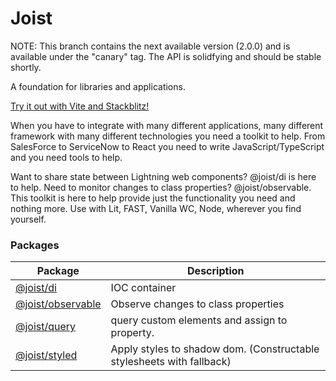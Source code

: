 # Joist

NOTE: This branch contains the next available version (2.0.0) and is available under the "canary" tag. The API is solidfying and should be stable shortly.

A foundation for libraries and applications.

[Try it out with Vite and Stackblitz!](https://stackblitz.com/github/joist-framework/starter-app-vite/tree/main)

When you have to integrate with many different applications, many different framework with many different technologies you need a toolkit to help.
From SalesForce to ServiceNow to React you need to write JavaScript/TypeScript and you need tools to help.

Want to share state between Lightning web components? @joist/di is here to help. Need to monitor changes to class properties? @joist/observable.
This toolkit is here to help provide just the functionality you need and nothing more. Use with Lit, FAST, Vanilla WC, Node, wherever you find yourself.

### Packages

| Package                                  | Description                                                           |
| ---------------------------------------- | --------------------------------------------------------------------- |
| [@joist/di](packages/di)                 | IOC container                                                         |
| [@joist/observable](packages/observable) | Observe changes to class properties                                   |
| [@joist/query](packages/query)           | query custom elements and assign to property.                         |
| [@joist/styled](packages/styled)         | Apply styles to shadow dom. (Constructable stylesheets with fallback) |
